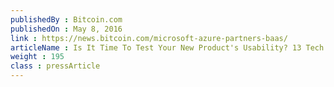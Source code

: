 ```yaml
---
publishedBy : Bitcoin.com
publishedOn : May 8, 2016
link : https://news.bitcoin.com/microsoft-azure-partners-baas/
articleName : Is It Time To Test Your New Product's Usability? 13 Tech Experts Weigh In
weight : 195 
class : pressArticle
---
```

